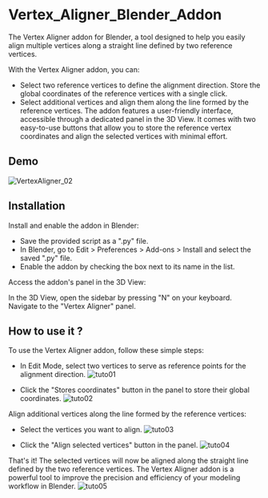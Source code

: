 
# Vertex_Aligner_Blender_Addon

The Vertex Aligner addon for Blender, a tool designed to help you easily align multiple vertices along a straight line defined by two reference vertices.

With the Vertex Aligner addon, you can:

- Select two reference vertices to define the alignment direction. Store the global coordinates of the reference vertices with a single click. 
- Select additional vertices and align them along the line formed by the reference vertices. 
The addon features a user-friendly interface, accessible through a dedicated panel in the 3D View. It comes with two easy-to-use buttons that allow you to store the reference vertex coordinates and align the selected vertices with minimal effort.




## Demo
![VertexAligner_02](https://user-images.githubusercontent.com/8767286/229630709-afb323a4-19b5-42f9-8b56-f215eb43c32b.gif)


## Installation

Install and enable the addon in Blender:

- Save the provided script as a ".py" file.
- In Blender, go to Edit > Preferences > Add-ons > Install and select the saved ".py" file.
- Enable the addon by checking the box next to its name in the list.

Access the addon's panel in the 3D View:

In the 3D View, open the sidebar by pressing "N" on your keyboard.
Navigate to the "Vertex Aligner" panel.
## How to use it ? 

To use the Vertex Aligner addon, follow these simple steps:


- In Edit Mode, select two vertices to serve as reference points for the alignment direction.
![tuto01](https://user-images.githubusercontent.com/8767286/229634674-c5adad57-e048-4012-8f5b-bc392f7df5cf.jpg)

- Click the "Stores coordinates" button in the panel to store their global coordinates.
![tuto02](https://user-images.githubusercontent.com/8767286/229634700-f07c850f-2d77-4e6d-a4c7-36040b9d1aab.jpg)

Align additional vertices along the line formed by the reference vertices:

- Select the vertices you want to align.
![tuto03](https://user-images.githubusercontent.com/8767286/229634737-0ee1498e-1028-4de8-96dc-36950aaef674.jpg)

- Click the "Align selected vertices" button in the panel.
![tuto04](https://user-images.githubusercontent.com/8767286/229634755-5849a09b-0c0b-4383-af12-1d4457912437.jpg)

That's it! The selected vertices will now be aligned along the straight line defined by the two reference vertices. The Vertex Aligner addon is a powerful tool to improve the precision and efficiency of your modeling workflow in Blender.
![tuto05](https://user-images.githubusercontent.com/8767286/229634780-5d59ef55-8fa7-408c-83ad-6d185ebef160.jpg)
